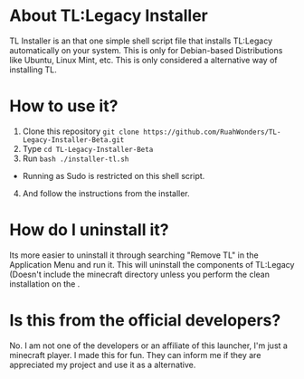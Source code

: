 # About TL:Legacy Installer
TL Installer is an that one simple shell script file that installs TL:Legacy automatically on your system. This is only for Debian-based Distributions like Ubuntu, Linux Mint, etc. This is only considered a alternative way of installing TL.

# How to use it?
1. Clone this repository 
``git clone https://github.com/RuahWonders/TL-Legacy-Installer-Beta.git``
2. Type ``cd TL-Legacy-Installer-Beta``
3. Run ``bash ./installer-tl.sh``
- Running as Sudo is restricted on this shell script.
4. And follow the instructions from the installer.

# How do I uninstall it?
Its more easier to uninstall it through searching "Remove TL" in the Application Menu and run it. This will uninstall the components of TL:Legacy (Doesn't include the minecraft directory unless you perform the clean installation on the . 

# Is this from the official developers?
No. I am not one of the developers or an affiliate of this launcher, I'm just a minecraft player. I made this for fun. They can inform me if they are appreciated my project and use it as a alternative.

